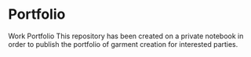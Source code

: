 # Portfolio
Work Portfolio
This repository has been created on a private notebook in order to publish the portfolio of garment creation for interested parties. 
